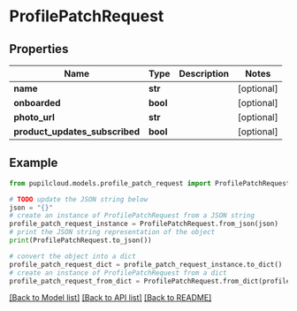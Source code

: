 # ProfilePatchRequest


## Properties

Name | Type | Description | Notes
------------ | ------------- | ------------- | -------------
**name** | **str** |  | [optional] 
**onboarded** | **bool** |  | [optional] 
**photo_url** | **str** |  | [optional] 
**product_updates_subscribed** | **bool** |  | [optional] 

## Example

```python
from pupilcloud.models.profile_patch_request import ProfilePatchRequest

# TODO update the JSON string below
json = "{}"
# create an instance of ProfilePatchRequest from a JSON string
profile_patch_request_instance = ProfilePatchRequest.from_json(json)
# print the JSON string representation of the object
print(ProfilePatchRequest.to_json())

# convert the object into a dict
profile_patch_request_dict = profile_patch_request_instance.to_dict()
# create an instance of ProfilePatchRequest from a dict
profile_patch_request_from_dict = ProfilePatchRequest.from_dict(profile_patch_request_dict)
```
[[Back to Model list]](../README.md#documentation-for-models) [[Back to API list]](../README.md#documentation-for-api-endpoints) [[Back to README]](../README.md)


